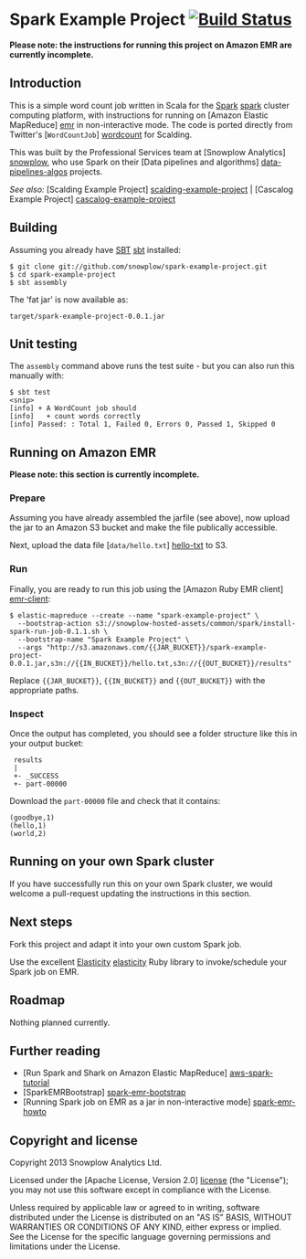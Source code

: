 # Spark Example Project [![Build Status](https://travis-ci.org/snowplow/spark-example-project.png)](https://travis-ci.org/snowplow/spark-example-project)

**Please note: the instructions for running this project on Amazon EMR are currently incomplete.**

## Introduction

This is a simple word count job written in Scala for the [Spark] [spark] cluster computing platform, with instructions for running on [Amazon Elastic MapReduce] [emr] in non-interactive mode. The code is ported directly from Twitter's [`WordCountJob`] [wordcount] for Scalding.

This was built by the Professional Services team at [Snowplow Analytics] [snowplow], who use Spark on their [Data pipelines and algorithms] [data-pipelines-algos] projects.

_See also:_ [Scalding Example Project] [scalding-example-project] | [Cascalog Example Project] [cascalog-example-project]

## Building

Assuming you already have [SBT] [sbt] installed:

    $ git clone git://github.com/snowplow/spark-example-project.git
    $ cd spark-example-project
    $ sbt assembly

The 'fat jar' is now available as:

    target/spark-example-project-0.0.1.jar

## Unit testing

The `assembly` command above runs the test suite - but you can also run this manually with:

    $ sbt test
    <snip>
    [info] + A WordCount job should
    [info]   + count words correctly
    [info] Passed: : Total 1, Failed 0, Errors 0, Passed 1, Skipped 0

## Running on Amazon EMR

**Please note: this section is currently incomplete.**

### Prepare

Assuming you have already assembled the jarfile (see above), now upload the jar to an Amazon S3 bucket and make the file publically accessible.

Next, upload the data file [`data/hello.txt`] [hello-txt] to S3.

### Run

Finally, you are ready to run this job using the [Amazon Ruby EMR client] [emr-client]:

    $ elastic-mapreduce --create --name "spark-example-project" \
      --bootstrap-action s3://snowplow-hosted-assets/common/spark/install-spark-run-job-0.1.1.sh \
      --bootstrap-name "Spark Example Project" \
      --args "http://s3.amazonaws.com/{{JAR_BUCKET}}/spark-example-project-0.0.1.jar,s3n://{{IN_BUCKET}}/hello.txt,s3n://{{OUT_BUCKET}}/results"

Replace `{{JAR_BUCKET}}`, `{{IN_BUCKET}}` and `{{OUT_BUCKET}}` with the appropriate paths.

### Inspect

Once the output has completed, you should see a folder structure like this in your output bucket:

     results
     |
     +- _SUCCESS
     +- part-00000

Download the `part-00000` file and check that it contains:

    (goodbye,1)
    (hello,1)
    (world,2)

## Running on your own Spark cluster

If you have successfully run this on your own Spark cluster, we would welcome a pull-request updating the instructions in this section.

## Next steps

Fork this project and adapt it into your own custom Spark job.

Use the excellent [Elasticity] [elasticity] Ruby library to invoke/schedule your Spark job on EMR.

## Roadmap

Nothing planned currently.

## Further reading

* [Run Spark and Shark on Amazon Elastic MapReduce] [aws-spark-tutorial]
* [SparkEMRBootstrap] [spark-emr-bootstrap]
* [Running Spark job on EMR as a jar in non-interactive mode] [spark-emr-howto]

## Copyright and license

Copyright 2013 Snowplow Analytics Ltd.

Licensed under the [Apache License, Version 2.0] [license] (the "License");
you may not use this software except in compliance with the License.

Unless required by applicable law or agreed to in writing, software
distributed under the License is distributed on an "AS IS" BASIS,
WITHOUT WARRANTIES OR CONDITIONS OF ANY KIND, either express or implied.
See the License for the specific language governing permissions and
limitations under the License.

[spark]: http://spark-project.org/
[wordcount]: https://github.com/twitter/scalding/blob/master/README.md
[snowplow]: http://snowplowanalytics.com
[data-pipelines-algos]: http://snowplowanalytics.com/services/pipelines.html

[scalding-example-project]: https://github.com/snowplow/scalding-example-project
[cascalog-example-project]: https://github.com/snowplow/cascalog-example-project

[aws-spark-tutorial]: http://aws.amazon.com/articles/4926593393724923
[spark-emr-bootstrap]: https://github.com/ianoc/SparkEMRBootstrap
[spark-emr-howto]: https://forums.aws.amazon.com/thread.jspa?messageID=458398

[sbt]: http://www.scala-sbt.org/release/docs/Getting-Started/Setup.html

[emr]: http://aws.amazon.com/elasticmapreduce/
[hello-txt]: https://github.com/snowplow/spark-example-project/raw/master/data/hello.txt
[emr-client]: http://aws.amazon.com/developertools/2264

[elasticity]: https://github.com/rslifka/elasticity


[license]: http://www.apache.org/licenses/LICENSE-2.0
